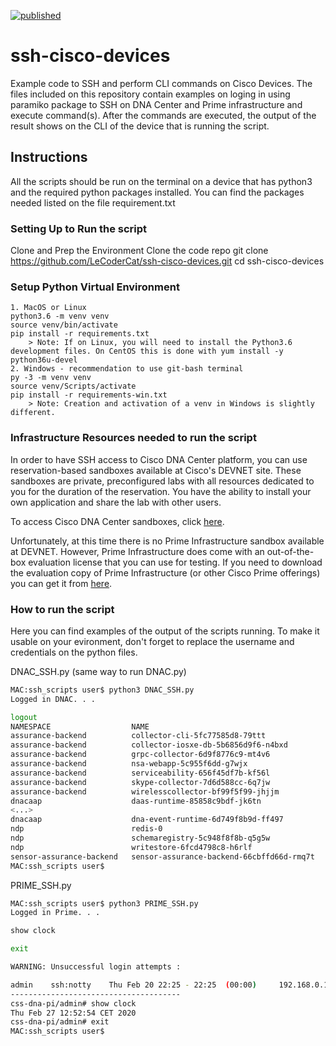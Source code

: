 [![published](https://static.production.devnetcloud.com/codeexchange/assets/images/devnet-published.svg)](https://developer.cisco.com/codeexchange/github/repo/LeCoderCat/SSHCiscoDevices)

# ssh-cisco-devices
Example code to SSH and perform CLI commands on Cisco Devices.
The files included on this repository contain examples on loging in using paramiko package to SSH on DNA Center and Prime infrastructure and execute command(s). After the commands are executed, the output of the result shows on the CLI of the device that is running the script.

## Instructions
All the scripts should be run on the terminal on a device that has python3 and the required python packages installed.
You can find the packages needed listed on the file requirement.txt

### Setting Up to Run the script
Clone and Prep the Environment
    Clone the code repo
    git clone https://github.com/LeCoderCat/ssh-cisco-devices.git
    cd ssh-cisco-devices
   
### Setup Python Virtual Environment
    1. MacOS or Linux
    python3.6 -m venv venv
    source venv/bin/activate
    pip install -r requirements.txt
        > Note: If on Linux, you will need to install the Python3.6 development files. On CentOS this is done with yum install -y python36u-devel
    2. Windows - recommendation to use git-bash terminal
    py -3 -m venv venv
    source venv/Scripts/activate
    pip install -r requirements-win.txt
        > Note: Creation and activation of a venv in Windows is slightly different.
    
### Infrastructure Resources needed to run the script
    
In order to have SSH access to Cisco DNA Center platform, you can use reservation-based sandboxes available at Cisco's DEVNET site. These sandboxes are private, preconfigured labs with all resources dedicated to you for the duration of the reservation. You have the ability to install your own application and share the lab with other users.

To access Cisco DNA Center sandboxes, click [here](https://developer.cisco.com/docs/dna-center/#!sandboxes/cisco-dna-center-sandboxes).

Unfortunately, at this time there is no Prime Infrastructure sandbox available at DEVNET.  However, Prime Infrastructure does come with an out-of-the-box evaluation license that you can use for testing.
If you need to download the evaluation copy of Prime Infrastructure (or other Cisco Prime offerings) you can get it from [here](http://www.cisco.com/go/nmsevals).

### How to run the script

Here you can find examples of the output of the scripts running. To make it usable on your evironment, don't forget to replace the username and credentials on the python files.

DNAC_SSH.py (same way to run DNAC.py)
```bash
MAC:ssh_scripts user$ python3 DNAC_SSH.py 
Logged in DNAC. . .

logout 
NAMESPACE                  NAME                                                     READY     STATUS      RESTARTS   AGE       IP              NODE            NOMINATED NODE
assurance-backend          collector-cli-5fc77585d8-79ttt                           1/1       Running     1          40d       172.31.5.6      192.168.21.18   <none>
assurance-backend          collector-iosxe-db-5b6856d9f6-n4bxd                      1/1       Running     1          40d       172.31.5.28     192.168.21.18   <none>
assurance-backend          grpc-collector-6d9f8776c9-mt4v6                          1/1       Running     1          40d       192.168.21.18   192.168.21.18   <none>
assurance-backend          nsa-webapp-5c955f6dd-g7wjx                               1/1       Running     1          40d       172.31.4.244    192.168.21.18   <none>
assurance-backend          serviceability-656f45df7b-kf56l                          1/1       Running     1          40d       172.31.5.45     192.168.21.18   <none>
assurance-backend          skype-collector-7d6d588cc-6q7jw                          1/1       Running     1          40d       172.31.4.207    192.168.21.18   <none>
assurance-backend          wirelesscollector-bf99f5f99-jhjjm                        1/1       Running     1          40d       172.31.4.247    192.168.21.18   <none>
dnacaap                    daas-runtime-85858c9bdf-jk6tn                            1/1       Running     1          40d       172.31.4.240    192.168.21.18   <none>
<...>
dnacaap                    dna-event-runtime-6d749f8b9d-ff497                       1/1       Running     1          40d       172.31.4.194    192.168.21.18   <none>
ndp                        redis-0                                                  2/2       Running     3          40d       172.31.4.249    192.168.21.18   <none>
ndp                        schemaregistry-5c948f8f8b-q5g5w                          1/1       Running     1          40d       172.31.4.250    192.168.21.18   <none>
ndp                        writestore-6fcd4798c8-h6rlf                              1/1       Running     4          40d       172.31.4.205    192.168.21.18   <none>
sensor-assurance-backend   sensor-assurance-backend-66cbffd66d-rmq7t                1/1       Running     1          40d       172.31.4.195    192.168.21.18   <none>
MAC:ssh_scripts user$ 
```

PRIME_SSH.py
```bash
MAC:ssh_scripts user$ python3 PRIME_SSH.py 
Logged in Prime. . .

show clock

exit

WARNING: Unsuccessful login attempts :

admin    ssh:notty    Thu Feb 20 22:25 - 22:25  (00:00)     192.168.0.1
--------------------------------------
css-dna-pi/admin# show clock
Thu Feb 27 12:52:54 CET 2020
css-dna-pi/admin# exit
MAC:ssh_scripts user$
```
